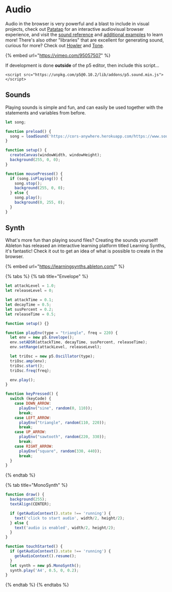 # Audio

Audio in the browser is very powerful and a blast to include in visual projects, check out [Patatap](https://patatap.com/) for an interactive audiovisual browser experience, and visit the [sound reference](https://p5js.org/reference/#/libraries/p5.sound) and [additional examples](https://github.com/processing/p5.js-sound/) to learn more! There's also other "libraries" that are excellent for generating sound, curious for more? Check out [Howler](https://howlerjs.com/) and [Tone](https://tonejs.github.io/).

{% embed url="https://vimeo.com/95057507" %}

If development is done **outside** of the p5 editor, then include this script…

```markup
<script src="https://unpkg.com/p5@0.10.2/lib/addons/p5.sound.min.js"></script>
```

## Sounds

Playing sounds is simple and fun, and can easily be used together with the statements and variables from before.

```javascript
let song;

function preload() {
  song = loadSound('https://cors-anywhere.herokuapp.com/https://www.soundhelix.com/examples/mp3/SoundHelix-Song-4.mp3');
}

function setup() {
  createCanvas(windowWidth, windowHeight);
  background(255, 0, 0);
}

function mousePressed() {
  if (song.isPlaying()) {
    song.stop();
    background(255, 0, 0);
  } else {
    song.play();
    background(0, 255, 0);
  }
}
```

## Synth

What's more fun than playing sound files? Creating the sounds yourself! Ableton has released an interactive learning platform titled Learning Synths, it's fantastic! Check it out to get an idea of what is possible to create in the browser.

{% embed url="https://learningsynths.ableton.com/" %}

{% tabs %}
{% tab title="Envelope" %}
```javascript
let attackLevel = 1.0;
let releaseLevel = 0;

let attackTime = 0.1;
let decayTime = 0.5;
let susPercent = 0.2;
let releaseTime = 0.5;

function setup() {}

function playEnv(type = "triangle", freq = 220) {
  let env = new p5.Envelope();
  env.setADSR(attackTime, decayTime, susPercent, releaseTime);
  env.setRange(attackLevel, releaseLevel);

  let triOsc = new p5.Oscillator(type);
  triOsc.amp(env);
  triOsc.start();
  triOsc.freq(freq);

  env.play();
}

function keyPressed() {
  switch (keyCode) {
    case DOWN_ARROW:
      playEnv("sine", random(0, 110));
      break;
    case LEFT_ARROW:
      playEnv("triangle", random(110, 220));
      break;
    case UP_ARROW:
      playEnv("sawtooth", random(220, 330));
      break;
    case RIGHT_ARROW:
      playEnv("square", random(330, 440));
      break;
  }
}
```
{% endtab %}

{% tab title="MonoSynth" %}
```javascript
function draw() {
  background(255);
  textAlign(CENTER);

  if (getAudioContext().state !== 'running') {
    text('click to start audio', width/2, height/2);
  } else {
    text('audio is enabled', width/2, height/2);
  }
}

function touchStarted() {
  if (getAudioContext().state !== 'running') {
    getAudioContext().resume();
  }
  let synth = new p5.MonoSynth();
  synth.play('A4', 0.5, 0, 0.2);
}
```
{% endtab %}
{% endtabs %}

